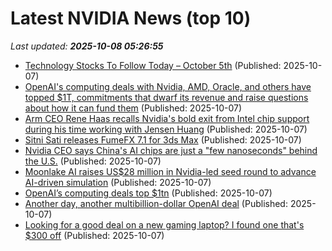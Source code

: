 # Latest NVIDIA News (top 10)
_Last updated: **2025-10-08 05:26:55**_

- [Technology Stocks To Follow Today – October 5th](https://www.etfdailynews.com/2025/10/07/technology-stocks-to-follow-today-october-5th/) (Published: 2025-10-07)
- [OpenAI's computing deals with Nvidia, AMD, Oracle, and others have topped $1T, commitments that dwarf its revenue and raise questions about how it can fund them](https://biztoc.com/x/cbd6d3bedf58e677) (Published: 2025-10-07)
- [Arm CEO Rene Haas recalls Nvidia's bold exit from Intel chip support during his time working with Jensen Huang](https://www.digitimes.com/news/a20251007PD215/arm-ceo-nvidia-jensen-huang-intel.html) (Published: 2025-10-07)
- [Sitni Sati releases FumeFX 7.1 for 3ds Max](https://www.cgchannel.com/2025/10/sitni-sati-releases-fumefx-7-1-for-3ds-max/) (Published: 2025-10-07)
- [Nvidia CEO says China's AI chips are just a "few nanoseconds" behind the U.S.](https://www.phonearena.com/news/nvidia-ceo-says-chinese-ai-chips-are-right-behind-u.s._id174698) (Published: 2025-10-07)
- [Moonlake AI raises US$28 million in Nvidia-led seed round to advance AI-driven simulation](https://www.digitimes.com/news/a20251007PD202/startup-development-nvidia-funding-deepmind.html) (Published: 2025-10-07)
- [OpenAI’s computing deals top $1tn](https://biztoc.com/x/5d12a39141a1ba15) (Published: 2025-10-07)
- [Another day, another multibillion-dollar OpenAI deal](https://biztoc.com/x/6517617f81e27abc) (Published: 2025-10-07)
- [Looking for a good deal on a new gaming laptop? I found one that's $300 off](https://www.zdnet.com/article/looking-for-a-good-deal-on-a-new-gaming-laptop-i-found-one-thats-300-off/) (Published: 2025-10-07)
